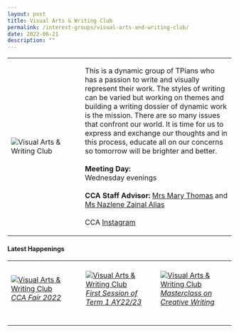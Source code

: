 ```yaml
---
layout: post
title: Visual Arts & Writing Club
permalink: /interest-groups/visual-arts-and-writing-club/
date: 2022-06-21
description: ""
---
```


<div>
    <table>
        <tr>
            <td style="width:33%"><image src="/images/vawctp.jpeg" style="display:block;margin-left:auto;margin-right:auto;" alt="Visual Arts & Writing Club"></image></td>
            <td>
                <p>
                    This is a dynamic group of TPians who has a passion to write and visually represent their work. The styles of writing can be varied but working on themes and building a writing dossier of dynamic work is the mission. There are so many issues that confront our world. It is time for us to express and exchange our thoughts and in this process, educate all on our concerns so tomorrow will be brighter and better.<br>
                    <br>
                    <b>Meeting Day:</b><br>
                    Wednesday evenings<br>
                    <br>
                    <b>CCA Staff Advisor:</b> <a href="mailto:Thomas_MARY@tp.edu.sg">Mrs Mary Thomas</a> and <a href="mailto:Nazlene_ZAINAL_ALIAS@TP.EDU.SG">Ms Nazlene Zainal Alias</a><br>
                    <br>
                    CCA <a href="https://www.instagram.com/vawctp/">Instagram</a>
                </p>
            </td>
        </tr>
    </table>
</div>

 #### Latest Happenings

<table>
    <tr>
        <td style="width:33%"><br>
            <a href="https://www.instagram.com/p/Cc2-6MuOL_L/">
                <image src="/images/Interest Groups/VAWC_CCA Fair 2022.png" style="display:block;margin-left:auto;margin-right:auto;" alt="Visual Arts & Writing Club">
                <h6 style="margin-top:0%">CCA Fair 2022</h6>
                </image>
            </a>
        </td>
        <td style="width:33%"><br>
					<a href="https://www.instagram.com/p/CcslfK7uAXG/">
                <image src="/images/Interest Groups/VAWC_First Session of Term 1 AY22-23.png" style="display:block;margin-left:auto;margin-right:auto;" alt="Visual Arts & Writing Club">
                <h6 style="margin-top:0%">First Session of Term 1 AY22/23</h6>
                </image>
            </a>
        </td>
        <td style="width:33%"><br>
					<a href="https://www.instagram.com/p/Cbw77G-pq8w/">
                <image src="/images/Interest Groups/VAWC_Masterclass on Creative Writing.png" style="display:block;margin-left:auto;margin-right:auto;" alt="Visual Arts & Writing Club">
                <h6 style="margin-top:0%">Masterclass on Creative Writing</h6>
                </image>
            </a>
        </td>
    </tr>
</table>
